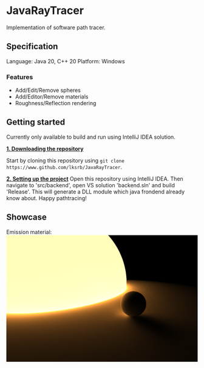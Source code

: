 # JavaRayTracer
Implementation of software path tracer.

## Specification
Language: Java 20, C++ 20
Platform: Windows

### Features
- Add/Edit/Remove spheres
- Add/Editor/Remove materials
- Roughness/Reflection rendering

## Getting started
Currently only available to build and run using IntelliJ IDEA solution.

<ins>**1. Downloading the repository**</ins>

Start by cloning this repository using `git clone https://www.github.com/lksrb/JavaRayTracer`.

<ins>**2. Setting up the project**</ins>
Open this repository using IntelliJ IDEA. Then navigate to 'src/backend', open VS solution 'backend.sln' and build 'Release'.
This will generate a DLL module which java frondend already know about. Happy pathtracing!

## Showcase
Emission material:
![Emission material](https://raw.githubusercontent.com/lksrb/RayTracing/master/res/raytraced.png)
